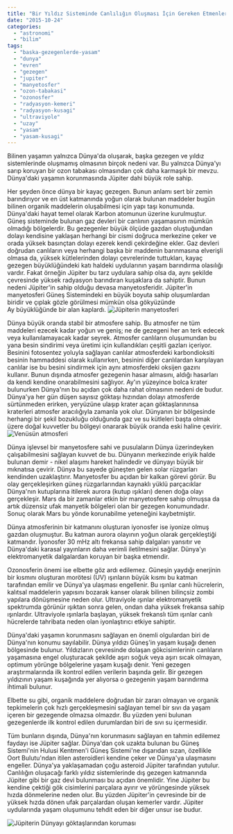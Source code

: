 ```yaml
---
title: "Bir Yıldız Sisteminde Canlılığın Oluşması İçin Gereken Etmenler"
date: "2015-10-24"
categories: 
  - "astronomi"
  - "bilim"
tags: 
  - "baska-gezegenlerde-yasam"
  - "dunya"
  - "evren"
  - "gezegen"
  - "jupiter"
  - "manyetosfer"
  - "ozon-tabakasi"
  - "ozonosfer"
  - "radyasyon-kemeri"
  - "radyasyon-kusagi"
  - "ultraviyole"
  - "uzay"
  - "yasam"
  - "yasam-kusagi"
---
```


Bilinen yaşamın yalnızca Dünya'da oluşarak, başka gezegen ve yıldız sistemlerinde oluşmamış olmasının birçok nedeni var. Bu yalnızca Dünya'yı sarıp koruyan bir ozon tabakası olmasından çok daha karmaşık bir mevzu. Dünya'daki yaşamın korunmasında Jüpiter dahi büyük role sahip.

Her şeyden önce dünya bir kayaç gezegen. Bunun anlamı sert bir zemin barındırıyor ve en üst katmanında yoğun olarak bulunan maddeler bugün bilinen organik maddelerin oluşabilmesi için yapı taşı konumunda. Dünya'daki hayat temel olarak Karbon atomunun üzerine kurulmuştur. Güneş sisteminde bulunan gaz devleri bir canlının yaşamasının mümkün olmadığı bölgelerdir. Bu gezegenler büyük ölçüde gazdan oluştuğundan dolayı kendisine yaklaşan herhangi bir cismi doğruca merkezine çeker ve orada yüksek basınçtan dolayı ezerek kendi çekirdeğine ekler. Gaz devleri doğrudan canlıların veya herhangi başka bir maddenin barınmasına elverişli olmasa da, yüksek kütlelerinden dolayı çevrelerinde tuttukları, kayaç gezegen büyüklüğündeki katı haldeki uydularının yaşam barındırma olasılığı vardır. Fakat örneğin Jüpiter bu tarz uydulara sahip olsa da, aynı şekilde çevresinde yüksek radyasyon barındıran kuşaklara da sahiptir. Bunun nedeni Jüpiter'in sahip olduğu devasa manyetosferidir. Jüpiter'in manyetosferi Güneş Sistemindeki en büyük boyuta sahip oluşumlardan biridir ve çıplak gözle görülmesi mümkün olsa gökyüzünde Ay büyüklüğünde bir alan kaplardı. ![Jüpiterin manyetosferi](../images/386387main_Silhouettes_jupiter-3200x925.jpg)

Dünya büyük oranda stabil bir atmosfere sahip. Bu atmosfer ne tüm maddeleri ezecek kadar yoğun ve geniş; ne de gezegeni her an terk edecek veya kullanılamayacak kadar seyrek. Atmosfer canlıların oluşumundan bu yana besin sindirimi veya üretimi için kullandıkları çeşitli gazları içeriyor. Besinini fotosentez yoluyla sağlayan canlılar atmosferdeki karbondioksiti besinin hammaddesi olarak kullanırken, besinini diğer canlılardan karşılayan canlılar ise bu besini sindirmek için aynı atmosferdeki oksijen gazını kullanır. Bunun dışında atmosfer gezegenin hasar almasını, aldığı hasarları da kendi kendine onarabilmesini sağlıyor. Ay'ın yüzeyince bolca krater bulunurken Dünya'nın bu açıdan çok daha rahat olmasının nedeni de budur. Dünya'ya her gün düşen sayısız göktaşı hızından dolayı atmosferde sürtünmeden erirken, yeryüzüne ulaşıp krater açan göktaşlarınınsa kraterleri atmosfer aracılığıyla zamanla yok olur. Dünyanın bir bölgesinde herhangi bir şekil bozukluğu olduğunda gaz ve su kütleleri başta olmak üzere doğal kuvvetler bu bölgeyi onararak büyük oranda eski haline çevirir.![Venüsün atmosferi](../images/clouds.jpg)



Dünya işlevsel bir manyetosfere sahi ve pusulaların Dünya üzerindeyken çalışabilmesini sağlayan kuvvet de bu. Dünyanın merkezinde eriyik halde bulunan demir - nikel alaşımı hareket halindedir ve dünyayı büyük bir mıknatısa çevirir. Dünya bu sayede güneşten gelen solar rüzgarları kendinden uzaklaştırır. Manyetosfer bu açıdan bir kalkan görevi görür. Bu olay gerçekleşirken güneş rüzgarlarından kaynaklı yüklü parçacıklar Dünya'nın kutuplarına itilerek aurora (kutup ışıkları) denen doğa olayı gerçekleşir. Mars da bir zamanlar etkin bir manyetosfere sahip olmuşsa da artık düzensiz ufak manyetik bölgeleri olan bir gezegen konumundadır. Sonuç olarak Mars bu yönde korunabilme yeteneğini kaybetmiştir.

Dünya atmosferinin bir katmanını oluşturan iyonosfer ise iyonize olmuş gazdan oluşmuştur. Bu katman aurora olayının yoğun olarak gerçekleştiği katmandır. İyonosfer 30 mHz altı frekansa sahip dalgaları yansıtır ve Dünya'daki karasal yayınların daha verimli iletilmesini sağlar. Dünya'yı elektromanyetik dalgalardan koruyan bir başka etmendir.

Ozonosferin önemi ise elbette göz ardı edilemez. Güneşin yaydığı enerjinin bir kısmını oluşturan morötesi (UV) ışınların büyük kısmı bu katman tarafından emilir ve Dünya'ya ulaşması engellenir. Bu ışınlar canlı hücrelerin, kalıtsal maddelerin yapısını bozarak kanser olarak bilinen bilinçsiz zombi yapılara dönüşmesine neden olur. Ultraviyole ışınlar elektromanyetik spektrumda görünür ışıktan sonra gelen, ondan daha yüksek frekansa sahip ışınlardır. Ultraviyole ışınlarla başlayan, yüksek frekanslı tüm ışınlar canlı hücrelerde tahribata neden olan iyonlaştırıcı etkiye sahiptir.

Dünya'daki yaşamın korunmasını sağlayan en önemli olgulardan biri de Dünya'nın konumu sayılabilir. Dünya yıldızı Güneş'in yaşam kuşağı denen bölgesinde bulunur. Yıldızların çevresinde dolaşan gökcisimlerinin canlıların yaşamasına engel oluşturacak şekilde aşırı soğuk veya aşırı sıcak olmayan, optimum yörünge bölgelerine yaşam kuşağı denir. Yeni gezegen araştırmalarında ilk kontrol edilen verilerin başında gelir. Bir gezegen yıldızının yaşam kuşağında yer alıyorsa o gezegenin yaşam barındırma ihtimali bulunur.

Elbette su gibi, organik maddelere doğrudan bir zararı olmayan ve organik tepkimelerin çok hızlı gerçekleşmesini sağlayan temel bir sıvı da yaşam içeren bir gezegende olmazsa olmazdır. Bu yüzden yeni bulunan gezegenlerde ilk kontrol edilen durumlardan biri de sıvı su içermesidir.

Tüm bunların dışında, Dünya'nın korunmasını sağlayan en tahmin edilemez faydayı ise Jüpiter sağlar. Dünya'dan çok uzakta bulunan bu Güneş Sistemi'nin Hulusi Kentmen'i Güneş Sistemi'ne dışarıdan sızan, özellikle Oort Bulutu'ndan itilen asteroidleri kendine çeker ve Dünya'ya ulaşmasını engeller. Dünya'ya yaklaşamadan çoğu asteroid Jüpiter tarafından yutulur. Canlılığın oluşacağı farklı yıldız sistemlerinde dış gezegen katmanında Jüpiter gibi bir gaz devi bulunması bu açıdan önemlidir. Yine Jüpiter bu kendine çektiği gök cisimlerini parçalara ayırır ve yörüngesinde yüksek hızda dönmelerine neden olur. Bu yüzden Jüpiter'in çevresinde bir de yüksek hızda dönen ufak parçalardan oluşan kemerler vardır. Jüpiter uydularında yaşam oluşumunu tehdit eden bir diğer unsur ise budur.

![Jüpiterin Dünyayı göktaşlarından koruması](../images/tumblr_maceqmoAJ91qfarsv.png)
